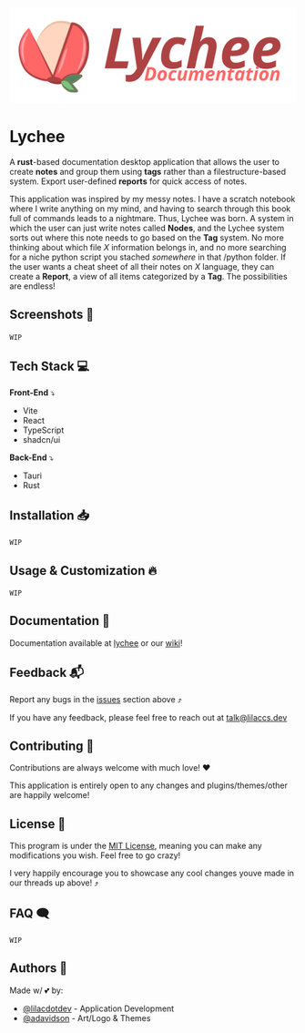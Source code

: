 ![Logo](.github/LycheeDocs.svg)

# Lychee

A **rust**-based documentation desktop application that allows the user to create **notes** and group them using **tags** rather than a filestructure-based system. Export user-defined **reports** for quick access of notes.

This application was inspired by my messy notes. I have a scratch notebook where I write anything on my mind, and having to search through this book full of commands leads to a nightmare. Thus, Lychee was born. A system in which the user can just write notes called **Nodes**, and the Lychee system sorts out where this note needs to go based on the **Tag** system. No more thinking about which file *X* information belongs in, and no more searching for a niche python script you stached *somewhere* in that /python folder. If the user wants a cheat sheet of all their notes on *X* language, they can create a **Report**, a view of all items categorized by a **Tag**. The possibilities are endless!


## Screenshots 📸

`WIP`


## Tech Stack 💻

**Front-End** ⤵
- Vite
- React
- TypeScript
- shadcn/ui

**Back-End** ⤵
- Tauri
- Rust

## Installation 📥

`WIP`

## Usage & Customization 🔥

`WIP`

## Documentation 📖

Documentation available at [lychee](https://lychee.lilaccs.dev) or our [wiki](https://github.com/lilacdotdev/Lychee/wiki)!

## Feedback 📬

Report any bugs in the [issues](https://github.com/lilacdotdev/Lychee/issues) section above ⤴

If you have any feedback, please feel free to reach out at talk@lilaccs.dev

## Contributing 💖

Contributions are always welcome with much love! ❤️

This application is entirely open to any changes and plugins/themes/other are happily welcome!

## License 📜

This program is under the [MIT License](https://choosealicense.com/licenses/mit/), meaning you can make any modifications you wish. Feel free to go crazy!

I very happily encourage you to showcase any cool changes youve made in our threads up above! ⤴

## FAQ 🗨️

`WIP`

## Authors 👥

Made w/ 💕 by:

- [@lilacdotdev](https://www.github.com/lilacdotdev) - Application Development
- [@adavidson](https://www.linkedin.com/in/adavidson) - Art/Logo & Themes

